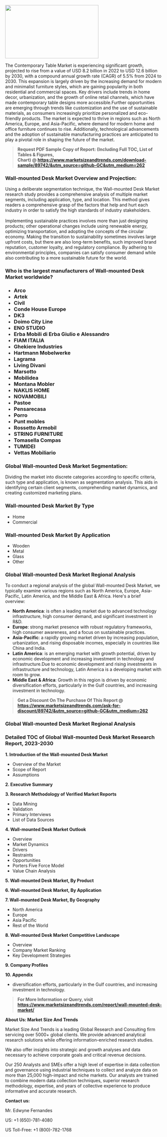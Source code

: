 <p><img class="alignnone size-medium wp-image-20088" src="https://ffe5etoiles.com/wp-content/uploads/2024/12/MST1-300x171.png" alt="" width="300" height="171" /></p>The Contemporary Table Market is experiencing significant growth, projected to rise from a value of USD 8.2 billion in 2022 to USD 12.6 billion by 2030, with a compound annual growth rate (CAGR) of 5.5% from 2024 to 2030. This expansion is largely driven by the increasing demand for modern and minimalist furniture styles, which are gaining popularity in both residential and commercial spaces. Key drivers include trends in home decor, urbanization, and the growth of online retail channels, which have made contemporary table designs more accessible.Further opportunities are emerging through trends like customization and the use of sustainable materials, as consumers increasingly prioritize personalized and eco-friendly products. The market is expected to thrive in regions such as North America, Europe, and Asia-Pacific, where demand for modern home and office furniture continues to rise. Additionally, technological advancements and the adoption of sustainable manufacturing practices are anticipated to play a pivotal role in shaping the future of the market.</p><blockquote id="" class=""><strong>Request PDF Sample Copy of Report: (Including Full TOC, List of Tables &amp; Figures, Chart)&nbsp;@&nbsp;<strong><a href="https://www.marketsizeandtrends.com/download-sample/89742/&utm_source=github-GC&utm_medium=262" target="_blank">https://www.marketsizeandtrends.com/download-sample/89742/&utm_source=github-GC&utm_medium=262</a></strong></strong></blockquote><h3 id="" class="">Wall-mounted Desk Market&nbsp;Overview and Projection:</h3><p id="" class="">Using a deliberate segmentation technique, the Wall-mounted Desk Market research study provides a comprehensive analysis of multiple market segments, including application, type, and location. This method gives readers a comprehensive grasp of the factors that help and hurt each industry in order to satisfy the high standards of industry stakeholders. <br /> <br />Implementing sustainable practices involves more than just designing products; other operational changes include using renewable energy, optimizing transportation, and adopting the concepts of the circular economy. Making the transition to sustainability sometimes involves large upfront costs, but there are also long-term benefits, such improved brand reputation, customer loyalty, and regulatory compliance. By adhering to environmental principles, companies can satisfy consumer demand while also contributing to a more sustainable future for the world.</p><h3 id="" class="">Who is the largest manufacturers of&nbsp;Wall-mounted Desk Market worldwide?</h3><h3 class=""><p><ul><li>Arco </li><li> Artek </li><li> Civil </li><li> Conde House Europe </li><li> DK3 </li><li> Doimo City Line </li><li> ENO STUDIO </li><li> Erba Mobili di Erba Giulio e Alessandro </li><li> FIAM ITALIA </li><li> Ghekiere Industries </li><li> Hartmann Mobelwerke </li><li> Lagrama </li><li> Living Divani </li><li> Marsotto </li><li> Mobilidea </li><li> Montana Mobler </li><li> NAKLIS HOME </li><li> NOVAMOBILI </li><li> Pastoe </li><li> Pensarecasa </li><li> Porro </li><li> Punt mobles </li><li> Rossetto Armobil </li><li> STRING FURNITURE </li><li> Tomasella Compas </li><li> TUMIDEI </li><li> Vettas Mobiliario</li></ul></p></h3><h3 id="" class="">Global&nbsp;Wall-mounted Desk Market Segmentation:</h3><p id="" class="">Dividing the market into discrete categories according to specific criteria, such type and application, is known as segmentation analysis. This aids in identifying certain client segments, comprehending market dynamics, and creating customized marketing plans.</p><h3 id="" class="">Wall-mounted Desk Market&nbsp;By Type</h3><p><p><ul><li>Home</li><li> Commercial</p></li></ul></p></p><h3 id="" class="">Wall-mounted Desk Market&nbsp;By Application</h3><p class=""><p><ul><li>Wooden</li><li> Metal</li><li> Glass</li><li> Other</li></ul></p></p><h3 id="" class="">Global Wall-mounted Desk Market Regional Analysis</h3><p id="" class="">To conduct a regional analysis of the global Wall-mounted Desk Market, we typically examine various regions such as North America, Europe, Asia-Pacific, Latin America, and the Middle East &amp; Africa. Here's a brief overview:</p><ul><li><strong>North America</strong>: is often a leading market due to advanced technology infrastructure, high consumer demand, and significant investment in R&amp;D.</li><li><strong>Europe</strong>: strong market presence with robust regulatory frameworks, high consumer awareness, and a focus on sustainable practices.</li><li><strong>Asia-Pacific</strong>: a rapidly growing market driven by increasing population, urbanization, and rising disposable incomes, especially in countries like China and India.</li><li><strong>Latin America</strong>: is an emerging market with growth potential, driven by economic development and increasing investment in technology and infrastructure.Due to economic development and rising investments in infrastructure and technology, Latin America is a developing market with room to grow.</li><li><strong>Middle East &amp; Africa</strong>: Growth in this region is driven by economic diversification efforts, particularly in the Gulf countries, and increasing investment in technology.</li></ul><blockquote id="" class=""><strong>Get a Discount On The Purchase Of This Report @ <strong><a href="https://www.marketsizeandtrends.com/ask-for-discount/89742/&utm_source=github-GC&utm_medium=262" target="_blank">https://www.marketsizeandtrends.com/ask-for-discount/89742/&utm_source=github-GC&utm_medium=262</a></strong></strong></blockquote><h3 id="" class="">Global Wall-mounted Desk Market Regional Analysis</h3><h3 id="" class="">Detailed TOC of Global Wall-mounted Desk Market Research Report, 2023-2030</h3><p id="" class=""><strong>1. Introduction of the Wall-mounted Desk Market</strong></p><ul><li>Overview of the Market</li><li>Scope of Report</li><li>Assumptions</li></ul><p id="" class=""><strong>2. Executive Summary</strong></p><p id="" class=""><strong>3. Research Methodology of Verified Market Reports</strong></p><ul><li>Data Mining</li><li>Validation</li><li>Primary Interviews</li><li>List of Data Sources</li></ul><p id="" class=""><strong>4. Wall-mounted Desk Market Outlook</strong></p><ul><li>Overview</li><li>Market Dynamics</li><li>Drivers</li><li>Restraints</li><li>Opportunities</li><li>Porters Five Force Model</li><li>Value Chain Analysis</li></ul><p id="" class=""><strong>5. Wall-mounted Desk Market, By Product</strong></p><p id="" class=""><strong>6. Wall-mounted Desk Market, By Application</strong></p><p id="" class=""><strong>7. Wall-mounted Desk Market, By Geography</strong></p><ul><li>North America</li><li>Europe</li><li>Asia Pacific</li><li>Rest of the World</li></ul><p id="" class=""><strong>8. Wall-mounted Desk Market Competitive Landscape</strong></p><ul><li>Overview</li><li>Company Market Ranking</li><li>Key Development Strategies</li></ul><p id="" class=""><strong>9. Company Profiles</strong></p><p id="" class=""><strong>10. Appendix</strong></p><ul><li>diversification efforts, particularly in the Gulf countries, and increasing investment in technology.</li></ul><blockquote id="" class=""><strong>For More Information or Query, visit <strong><strong><a href="https://www.marketsizeandtrends.com/report/wall-mounted-desk-market/" target="_blank">https://www.marketsizeandtrends.com/report/wall-mounted-desk-market/</a></strong></strong></strong></blockquote><p id="" class=""><strong>About Us: Market Size And Trends</strong></p><p id="" class="">Market Size And Trends is a leading Global Research and Consulting firm servicing over 5000+ global clients. We provide advanced analytical research solutions while offering information-enriched research studies.</p><p id="" class="">We also offer insights into strategic and growth analyses and data necessary to achieve corporate goals and critical revenue decisions.</p><p id="" class="">Our 250 Analysts and SMEs offer a high level of expertise in data collection and governance using industrial techniques to collect and analyze data on more than 25,000 high-impact and niche markets. Our analysts are trained to combine modern data collection techniques, superior research methodology, expertise, and years of collective experience to produce informative and accurate research.</p><p id="" class=""><strong>Contact us:</strong></p><p id="" class="">Mr. Edwyne Fernandes</p><p id="" class="">US: +1 (650)-781-4080</p><p id="" class="">US Toll-Free: +1 (800)-782-1768</p>
